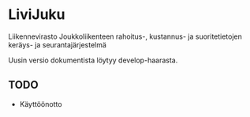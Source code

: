 LiviJuku
========

Liikennevirasto Joukkoliikenteen rahoitus-, kustannus- ja suoritetietojen keräys- ja seurantajärjestelmä

Uusin versio dokumentista löytyy develop-haarasta.

## TODO
- Käyttöönotto
